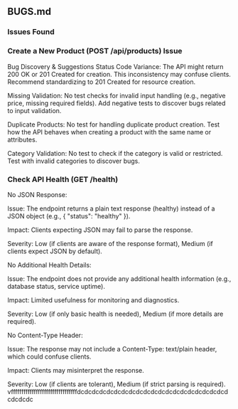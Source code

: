
## BUGS.md


### Issues Found

### Create a New Product (POST /api/products) Issue

Bug Discovery & Suggestions
Status Code Variance:
The API might return 200 OK or 201 Created for creation. This inconsistency may confuse clients. Recommend standardizing to 201 Created for resource creation.

Missing Validation:
No test checks for invalid input handling (e.g., negative price, missing required fields). Add negative tests to discover bugs related to input validation.


Duplicate Products:
No test for handling duplicate product creation. Test how the API behaves when creating a product with the same name or attributes.

Category Validation:
No test to check if the category is valid or restricted. Test with invalid categories to discover bugs.


### Check API Health (GET /health)

No JSON Response:

Issue: The endpoint returns a plain text response (healthy) instead of a JSON object (e.g., { "status": "healthy" }).

Impact: Clients expecting JSON may fail to parse the response.

Severity: Low (if clients are aware of the response format), Medium (if clients expect JSON by default).

No Additional Health Details:

Issue: The endpoint does not provide any additional health information (e.g., database status, service uptime).

Impact: Limited usefulness for monitoring and diagnostics.

Severity: Low (if only basic health is needed), Medium (if more details are required).

No Content-Type Header:

Issue: The response may not include a Content-Type: text/plain header, which could confuse clients.

Impact: Clients may misinterpret the response.

Severity: Low (if clients are tolerant), Medium (if strict parsing is required). vffffffffffffffffffffffffffffffffdcdcdcdcdcdcdcdcdcdcdcdcdcdcdcdcdcdcdcdcdcdcdcdc 
